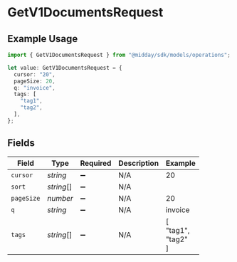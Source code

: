 # GetV1DocumentsRequest

## Example Usage

```typescript
import { GetV1DocumentsRequest } from "@midday/sdk/models/operations";

let value: GetV1DocumentsRequest = {
  cursor: "20",
  pageSize: 20,
  q: "invoice",
  tags: [
    "tag1",
    "tag2",
  ],
};
```

## Fields

| Field              | Type               | Required           | Description        | Example            |
| ------------------ | ------------------ | ------------------ | ------------------ | ------------------ |
| `cursor`           | *string*           | :heavy_minus_sign: | N/A                | 20                 |
| `sort`             | *string*[]         | :heavy_minus_sign: | N/A                |                    |
| `pageSize`         | *number*           | :heavy_minus_sign: | N/A                | 20                 |
| `q`                | *string*           | :heavy_minus_sign: | N/A                | invoice            |
| `tags`             | *string*[]         | :heavy_minus_sign: | N/A                | [<br/>"tag1",<br/>"tag2"<br/>] |